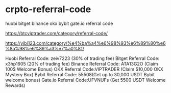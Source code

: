 # crpto-referral-code
huobi bitget binance okx bybit gate.io referral code

https://btcviptrader.com/category/referral-code/

https://yibi123.com/category/%e4%ba%a4%e6%98%93%e6%89%80%e6%8a%98%e6%89%a3%e7%a0%81/


Huobi Referral Code: zeiv7223 (30% of trading fee)
Bitget Referral Code: x3hp1605 (20% of trading fee)
Binance Referral Code: ATA13G2O (Claim 100$ Welcome Bonus) 
OKX Referral Code:VIPTRADER (Claim $10,000 OKX Mystery Box)
Bybit Referral Code: 55508(Get up to 30,000 USDT Bybit welcome bonus)
Gate.io Referral Code:UFVNUFs (Get 5500 USDT Welcome Rewards)
